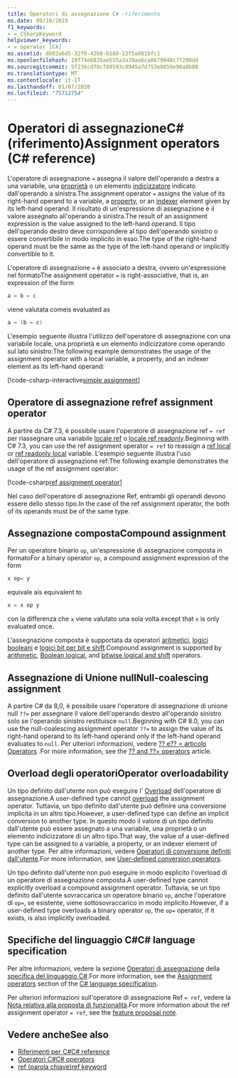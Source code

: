 ```yaml
---
title: Operatori di assegnazione C# -riferimento
ms.date: 09/10/2019
f1_keywords:
- =_CSharpKeyword
helpviewer_keywords:
- = operator [C#]
ms.assetid: d802a6d5-32f0-42b8-b180-12f5a081bfc1
ms.openlocfilehash: 19f74e6835ae555a3a38aa6ca8679948c7f290dd
ms.sourcegitcommit: 5f236cd78cf09593c8945a7d753e0850e96a0b80
ms.translationtype: MT
ms.contentlocale: it-IT
ms.lasthandoff: 01/07/2020
ms.locfileid: "75712754"
---
```

# <a name="assignment-operators-c-reference"></a><span data-ttu-id="00b97-102">Operatori di assegnazioneC# (riferimento)</span><span class="sxs-lookup"><span data-stu-id="00b97-102">Assignment operators (C# reference)</span></span>

<span data-ttu-id="00b97-103">L'operatore di assegnazione `=` assegna il valore dell'operando a destra a una variabile, una [proprietà](../../programming-guide/classes-and-structs/properties.md) o un elemento [indicizzatore](../../programming-guide/indexers/index.md) indicato dall'operando a sinistra.</span><span class="sxs-lookup"><span data-stu-id="00b97-103">The assignment operator `=` assigns the value of its right-hand operand to a variable, a [property](../../programming-guide/classes-and-structs/properties.md), or an [indexer](../../programming-guide/indexers/index.md) element given by its left-hand operand.</span></span> <span data-ttu-id="00b97-104">Il risultato di un'espressione di assegnazione è il valore assegnato all'operando a sinistra.</span><span class="sxs-lookup"><span data-stu-id="00b97-104">The result of an assignment expression is the value assigned to the left-hand operand.</span></span> <span data-ttu-id="00b97-105">Il tipo dell'operando destro deve corrispondere al tipo dell'operando sinistro o essere convertibile in modo implicito in esso.</span><span class="sxs-lookup"><span data-stu-id="00b97-105">The type of the right-hand operand must be the same as the type of the left-hand operand or implicitly convertible to it.</span></span>

<span data-ttu-id="00b97-106">L'operatore di assegnazione `=` è associato a destra, ovvero un'espressione nel formato</span><span class="sxs-lookup"><span data-stu-id="00b97-106">The assignment operator `=` is right-associative, that is, an expression of the form</span></span>

```csharp
a = b = c
```

<span data-ttu-id="00b97-107">viene valutata come</span><span class="sxs-lookup"><span data-stu-id="00b97-107">is evaluated as</span></span>

```csharp
a = (b = c)
```

<span data-ttu-id="00b97-108">L'esempio seguente illustra l'utilizzo dell'operatore di assegnazione con una variabile locale, una proprietà e un elemento indicizzatore come operando sul lato sinistro:</span><span class="sxs-lookup"><span data-stu-id="00b97-108">The following example demonstrates the usage of the assignment operator with a local variable, a property, and an indexer element as its left-hand operand:</span></span>

[!code-csharp-interactive[simple assignment](~/samples/csharp/language-reference/operators/AssignmentOperator.cs#Simple)]

## <a name="ref-assignment-operator"></a><span data-ttu-id="00b97-109">Operatore di assegnazione ref</span><span class="sxs-lookup"><span data-stu-id="00b97-109">ref assignment operator</span></span>

<span data-ttu-id="00b97-110">A partire da C# 7.3, è possibile usare l'operatore di assegnazione ref `= ref` per riassegnare una variabile [locale ref](../keywords/ref.md#ref-locals) o [locale ref readonly](../keywords/ref.md#ref-readonly-locals).</span><span class="sxs-lookup"><span data-stu-id="00b97-110">Beginning with C# 7.3, you can use the ref assignment operator `= ref` to reassign a [ref local](../keywords/ref.md#ref-locals) or [ref readonly local](../keywords/ref.md#ref-readonly-locals) variable.</span></span> <span data-ttu-id="00b97-111">L'esempio seguente illustra l'uso dell'operatore di assegnazione ref:</span><span class="sxs-lookup"><span data-stu-id="00b97-111">The following example demonstrates the usage of the ref assignment operator:</span></span>

[!code-csharp[ref assignment operator](~/samples/csharp/language-reference/operators/AssignmentOperator.cs#RefAssignment)]

<span data-ttu-id="00b97-112">Nel caso dell'operatore di assegnazione Ref, entrambi gli operandi devono essere dello stesso tipo.</span><span class="sxs-lookup"><span data-stu-id="00b97-112">In the case of the ref assignment operator, the both of its operands must be of the same type.</span></span>

## <a name="compound-assignment"></a><span data-ttu-id="00b97-113">Assegnazione composta</span><span class="sxs-lookup"><span data-stu-id="00b97-113">Compound assignment</span></span>

<span data-ttu-id="00b97-114">Per un operatore binario `op`, un'espressione di assegnazione composta in formato</span><span class="sxs-lookup"><span data-stu-id="00b97-114">For a binary operator `op`, a compound assignment expression of the form</span></span>

```csharp
x op= y
```

<span data-ttu-id="00b97-115">equivale a</span><span class="sxs-lookup"><span data-stu-id="00b97-115">is equivalent to</span></span>

```csharp
x = x op y
```

<span data-ttu-id="00b97-116">con la differenza che `x` viene valutato una sola volta.</span><span class="sxs-lookup"><span data-stu-id="00b97-116">except that `x` is only evaluated once.</span></span>

<span data-ttu-id="00b97-117">L'assegnazione composta è supportata da operatori [aritmetici](arithmetic-operators.md#compound-assignment), [logici booleani](boolean-logical-operators.md#compound-assignment) e [logici bit per bit e shift](bitwise-and-shift-operators.md#compound-assignment).</span><span class="sxs-lookup"><span data-stu-id="00b97-117">Compound assignment is supported by [arithmetic](arithmetic-operators.md#compound-assignment), [Boolean logical](boolean-logical-operators.md#compound-assignment), and [bitwise logical and shift](bitwise-and-shift-operators.md#compound-assignment) operators.</span></span>

## <a name="null-coalescing-assignment"></a><span data-ttu-id="00b97-118">Assegnazione di Unione null</span><span class="sxs-lookup"><span data-stu-id="00b97-118">Null-coalescing assignment</span></span>

<span data-ttu-id="00b97-119">A partire C# da 8,0, è possibile usare l'operatore di assegnazione di unione null `??=` per assegnare il valore dell'operando destro all'operando sinistro solo se l'operando sinistro restituisce `null`.</span><span class="sxs-lookup"><span data-stu-id="00b97-119">Beginning with C# 8.0, you can use the null-coalescing assignment operator `??=` to assign the value of its right-hand operand to its left-hand operand only if the left-hand operand evaluates to `null`.</span></span> <span data-ttu-id="00b97-120">Per ulteriori informazioni, vedere [?? e?? = articolo Operators](null-coalescing-operator.md) .</span><span class="sxs-lookup"><span data-stu-id="00b97-120">For more information, see the [?? and ??= operators](null-coalescing-operator.md) article.</span></span>

## <a name="operator-overloadability"></a><span data-ttu-id="00b97-121">Overload degli operatori</span><span class="sxs-lookup"><span data-stu-id="00b97-121">Operator overloadability</span></span>

<span data-ttu-id="00b97-122">Un tipo definito dall'utente non può eseguire l' [Overload](operator-overloading.md) dell'operatore di assegnazione.</span><span class="sxs-lookup"><span data-stu-id="00b97-122">A user-defined type cannot [overload](operator-overloading.md) the assignment operator.</span></span> <span data-ttu-id="00b97-123">Tuttavia, un tipo definito dall'utente può definire una conversione implicita in un altro tipo.</span><span class="sxs-lookup"><span data-stu-id="00b97-123">However, a user-defined type can define an implicit conversion to another type.</span></span> <span data-ttu-id="00b97-124">In questo modo il valore di un tipo definito dall'utente può essere assegnato a una variabile, una proprietà o un elemento indicizzatore di un altro tipo.</span><span class="sxs-lookup"><span data-stu-id="00b97-124">That way, the value of a user-defined type can be assigned to a variable, a property, or an indexer element of another type.</span></span> <span data-ttu-id="00b97-125">Per altre informazioni, vedere [Operatori di conversione definiti dall'utente](user-defined-conversion-operators.md).</span><span class="sxs-lookup"><span data-stu-id="00b97-125">For more information, see [User-defined conversion operators](user-defined-conversion-operators.md).</span></span>

<span data-ttu-id="00b97-126">Un tipo definito dall'utente non può eseguire in modo esplicito l'overload di un operatore di assegnazione composta.</span><span class="sxs-lookup"><span data-stu-id="00b97-126">A user-defined type cannot explicitly overload a compound assignment operator.</span></span> <span data-ttu-id="00b97-127">Tuttavia, se un tipo definito dall'utente sovraccarica un operatore binario `op`, anche l'operatore di `op=`, se esistente, viene sottosovraccarico in modo implicito.</span><span class="sxs-lookup"><span data-stu-id="00b97-127">However, if a user-defined type overloads a binary operator `op`, the `op=` operator, if it exists, is also implicitly overloaded.</span></span>

## <a name="c-language-specification"></a><span data-ttu-id="00b97-128">Specifiche del linguaggio C#</span><span class="sxs-lookup"><span data-stu-id="00b97-128">C# language specification</span></span>

<span data-ttu-id="00b97-129">Per altre informazioni, vedere la sezione [Operatori di assegnazione](~/_csharplang/spec/expressions.md#assignment-operators) della [specifica del linguaggio C#](~/_csharplang/spec/introduction.md).</span><span class="sxs-lookup"><span data-stu-id="00b97-129">For more information, see the [Assignment operators](~/_csharplang/spec/expressions.md#assignment-operators) section of the [C# language specification](~/_csharplang/spec/introduction.md).</span></span>

<span data-ttu-id="00b97-130">Per ulteriori informazioni sull'operatore di assegnazione Ref `= ref`, vedere la [Nota relativa alla proposta di funzionalità](~/_csharplang/proposals/csharp-7.3/ref-local-reassignment.md).</span><span class="sxs-lookup"><span data-stu-id="00b97-130">For more information about the ref assignment operator `= ref`, see the [feature proposal note](~/_csharplang/proposals/csharp-7.3/ref-local-reassignment.md).</span></span>

## <a name="see-also"></a><span data-ttu-id="00b97-131">Vedere anche</span><span class="sxs-lookup"><span data-stu-id="00b97-131">See also</span></span>

- [<span data-ttu-id="00b97-132">Riferimenti per C#</span><span class="sxs-lookup"><span data-stu-id="00b97-132">C# reference</span></span>](../index.md)
- [<span data-ttu-id="00b97-133">Operatori C#</span><span class="sxs-lookup"><span data-stu-id="00b97-133">C# operators</span></span>](index.md)
- [<span data-ttu-id="00b97-134">ref (parola chiave)</span><span class="sxs-lookup"><span data-stu-id="00b97-134">ref keyword</span></span>](../keywords/ref.md)
